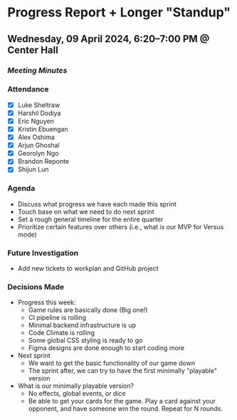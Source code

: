 # Progress Report + Longer "Standup"
## Wednesday, 09 April 2024, 6:20–7:00 PM @ Center Hall
### _Meeting Minutes_

### Attendance
- [x] Luke Sheltraw
- [x] Harshil Dodiya 
- [x] Eric Nguyen
- [x] Kristin Ebuengan
- [x] Alex Oshima
- [x] Arjun Ghoshal
- [x] Georolyn Ngo
- [x] Brandon Reponte
- [x] Shijun Lun

### Agenda
- Discuss what progress we have each made this sprint
- Touch base on what we need to do next sprint
- Set a rough general timeline for the entire quarter
- Prioritize certain features over others (i.e., what is our MVP for Versus mode)

### Future Investigation
- Add new tickets to workplan and GitHub project

### Decisions Made
- Progress this week:
  - Game rules are basically done (Big one!)
  - CI pipeline is rolling
  - Minimal backend infrastructure is up
  - Code Climate is rolling
  - Some global CSS styling is ready to go
  - Figma designs are done enough to start coding more
- Next sprint
  - We want to get the basic functionality of our game down
  - The sprint after, we can try to have the first minimally "playable" version
- What is our minimally playable version?
  - No effects, global events, or dice
  - Be able to get your cards for the game. Play a card against your opponent, and have someone win the round. Repeat for N rounds.